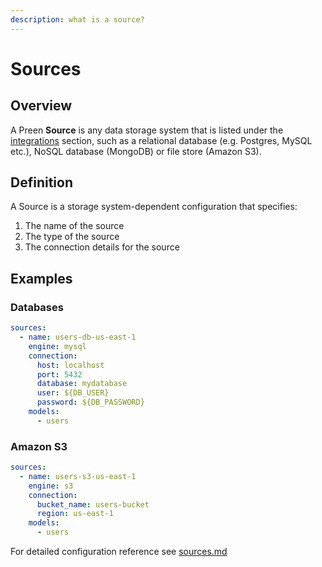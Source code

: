 ```yaml
---
description: what is a source?
---
```


# Sources

## Overview

A Preen **Source** is any data storage system that is listed under the [integrations](../documentation/integrations/ "mention") section, such as a relational database (e.g. Postgres, MySQL etc.), NoSQL database (MongoDB) or file store (Amazon S3).

## Definition

A Source is a storage system-dependent configuration that specifies:

1. The name of the source
2. The type of the source
3. The connection details for the source

## Examples

### Databases

```yaml
sources:
  - name: users-db-us-east-1
    engine: mysql
    connection:
      host: localhost
      port: 5432
      database: mydatabase
      user: ${DB_USER}
      password: ${DB_PASSWORD}
    models:
      - users
```

### Amazon S3

```yaml
sources:
  - name: users-s3-us-east-1
    engine: s3
    connection:
      bucket_name: users-bucket
      region: us-east-1
    models:
      - users
```

For detailed configuration reference see [sources.md](../documentation/config/sources.md "mention")